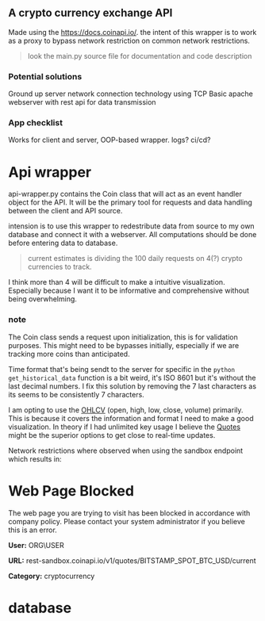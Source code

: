 ## A crypto currency exchange API
Made using the https://docs.coinapi.io/. the intent of this wrapper is to work as a proxy to bypass network restriction on common network restrictions.

> look the main.py source file for documentation and code description

### Potential solutions

Ground up server network connection technology using TCP
Basic apache webserver with rest api for data transmission

### App checklist

Works for client and server, OOP-based wrapper.
logs?
ci/cd?


# Api wrapper

api-wrapper.py contains the Coin class that will act as an event handler object for the API.
It will be the primary tool for requests and data handling between the client and API source.

intension is to use this wrapper to redestribute data from source to my own database and connect it with a webserver. All computations should be done before entering data to database.

> current estimates is dividing the 100 daily requests on 4(?) crypto currencies to track. 

I think more than 4 will be difficult to make a intuitive visualization. Especially because I want it to be informative and comprehensive without being overwhelming.

### note
The Coin class sends a request upon initialization, this is for validation purposes. This might need to be bypasses initially, especially if we are tracking more coins than anticipated.

Time format that's being sendt to the server for specific in the ```python get_historical_data``` function is a bit weird, it's ISO 8601 but it's without the last decimal numbers. I fix this solution by removing the 7 last characters as its seems to be consistently 7 characters.

I am opting to use the [OHLCV](https://docs.coinapi.io/?python#ohlcv) (open, high, low, close, volume) primarily. This is because it covers the information and format I need to make a good visualization. In theory if I had unlimited key usage I believe the [Quotes](https://docs.coinapi.io/?python#quotes) might be the superior options to get close to real-time updates.

Network restrictions where observed when using the sandbox endpoint which results in:

<h1>Web Page Blocked</h1>
    <p>The web page you are trying to visit has been blocked in accordance with company policy. Please contact your system administrator if you believe this is an error.</p>
    <div class="response">
        <p><b>User:</b> ORG\USER</p>
        <p><b>URL:</b> rest-sandbox.coinapi.io/v1/quotes/BITSTAMP_SPOT_BTC_USD/current</p>
        <p><b>Category:</b> cryptocurrency</p>
    </div>

# database 
